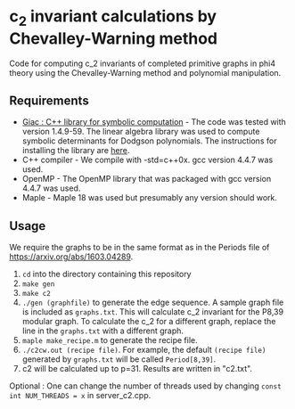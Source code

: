 # c<sub>2</sub> invariant calculations by Chevalley-Warning method

Code for computing c_2 invariants of completed primitive graphs in phi4 theory using the Chevalley-Warning method and polynomial manipulation.

## Requirements

* [Giac : C++ library for symbolic computation](https://www-fourier.ujf-grenoble.fr/~parisse/giac.html) - The code was tested with version 1.4.9-59. The linear algebra library was used to compute symbolic determinants for Dodgson polynomials. The instructions for installing the library are [here](https://www-fourier.ujf-grenoble.fr/~parisse/giac_compile.html).
* C++ compiler - We compile with -std=c++0x. gcc version 4.4.7 was used.
* OpenMP - The OpenMP library that was packaged with gcc version 4.4.7 was used.
* Maple - Maple 18 was used but presumably any version should work.

## Usage
We require the graphs to be in the same format as in the Periods file of https://arxiv.org/abs/1603.04289. 

1. `cd` into the directory containing this repository
2. `make gen`
3. `make c2`
4. `./gen (graphfile)` to generate the edge sequence. A sample graph file is included as `graphs.txt`. This will calculate c_2 invariant for the P8,39 modular graph. To calculate the c_2 for a different graph, replace the line in the `graphs.txt` with a different graph.
5. `maple make_recipe.m` to generate the recipe file.
6. `./c2cw.out (recipe file)`. For example, the default `(recipe file)` generated by `graphs.txt` will be called `Period[8,39]`.
7. c2 will be calculated up to p=31. Results are written in "c2.txt".

Optional : One can change the number of threads used by changing `const int NUM_THREADS = x` in server_c2.cpp.
